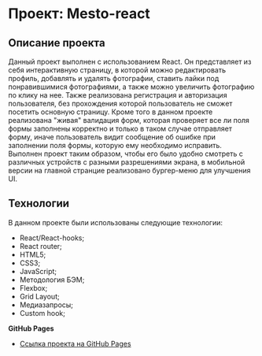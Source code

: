 # Проект: Mesto-react

## Описание проекта

Данный проект выполнен с использованием React. Он представляет из себя интерактивную страницу, в которой можно редактировать профиль, добавлять и удалять фотографии, ставить лайки под понравившимися фотографиями, а также можно увеличить фотографию по клику на нее. Также реализована регистрация и авторизация пользователя, без прохождения которой пользователь не сможет посетить основную страницу. Кроме того в данном проекте реализована "живая" валидация форм, которая проверяет все ли поля формы заполнены корректно и только в таком случае отправляет форму, иначе пользователь видит сообщение об ошибке при заполнении поля формы, которую ему необходимо исправить. Выполнен проект таким образом, чтобы его было удобно смотреть с различных устройств с разными разрешениями экрана, в мобильной версии на главной странцие реализовано бургер-меню для улучшения UI.

## Технологии

В данном проекте были использованы следующие технологии:

* React/React-hooks;
* React router;
* HTML5;
* CSS3;
* JavaScript;
* Методология БЭМ;
* Flexbox;
* Grid Layout;
* Медиазапросы;
* Custom hook;

**GitHub Pages**

* [Ссылка проекта на GitHub Pages](https://danilhas.github.io/react-mesto-auth/)
